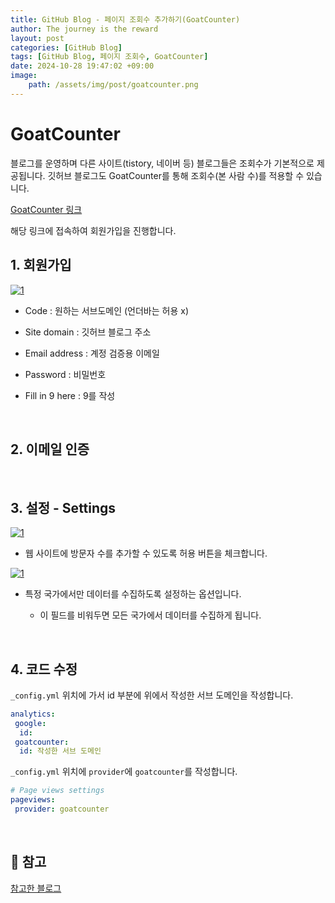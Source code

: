 ```yaml
---
title: GitHub Blog - 페이지 조회수 추가하기(GoatCounter)
author: The journey is the reward
layout: post
categories: [GitHub Blog]
tags: [GitHub Blog, 페이지 조회수, GoatCounter]
date: 2024-10-28 19:47:02 +09:00
image:
    path: /assets/img/post/goatcounter.png
---
```


# GoatCounter

블로그를 운영하며 다른 사이트(tistory, 네이버 등) 블로그들은 조회수가 기본적으로 제공됩니다. 깃허브 블로그도 GoatCounter를 통해 조회수(본 사람 수)를 적용할 수 있습니다.


[GoatCounter 링크](https://www.goatcounter.com/)


해당 링크에 접속하여 회원가입을 진행합니다.


## 1. 회원가입


<a href="https://github.com/LeeNaYoung240/LeeNaYoung240.github.io/assets/107848521/0b9990b6-9eec-40ef-af78-a3bc32664170" class="popup img-link"><img src="https://github.com/user-attachments/assets/0b9990b6-9eec-40ef-af78-a3bc32664170" alt="1" loading="lazy"></a>

- Code : 원하는 서브도메인  (언더바는 허용 x)

- Site domain : 깃허브 블로그 주소

- Email address : 계정 검증용 이메일

- Password : 비밀번호

- Fill in 9 here : 9를 작성

<br>

## 2. 이메일 인증

<br>


## 3. 설정 - Settings

<a href="https://github.com/LeeNaYoung240/LeeNaYoung240.github.io/assets/107848521/d409b1ea-44bb-4055-bfa7-4533a804ffaf" class="popup img-link"><img src="https://github.com/user-attachments/assets/d409b1ea-44bb-4055-bfa7-4533a804ffaf" alt="1" loading="lazy"></a>

- 웹 사이트에 방문자 수를 추가할 수 있도록 허용 버튼을 체크합니다. 

<a href="https://github.com/LeeNaYoung240/LeeNaYoung240.github.io/assets/107848521/5c269728-8d6b-4aa2-a718-4612e840c07e" class="popup img-link"><img src="https://github.com/user-attachments/assets/5c269728-8d6b-4aa2-a718-4612e840c07e" alt="1" loading="lazy"></a>

- 특정 국가에서만 데이터를 수집하도록 설정하는 옵션입니다.

	- 이 필드를 비워두면 모든 국가에서 데이터를 수집하게 됩니다.

<br>

## 4. 코드 수정

`_config.yml` 위치에 가서 id 부분에 위에서 작성한 서브 도메인을 작성합니다.

```yml
analytics:
 google:
  id: 
 goatcounter: 
  id: 작성한 서브 도메인
```

`_config.yml` 위치에 `provider`에 `goatcounter`를 작성합니다.

```yml
# Page views settings
pageviews:
 provider: goatcounter
```

<br>

## 📌 참고

[참고한 블로그](https://blog.ju-ing.com/posts/jekyll-theme-chirpy-goatcounter/)